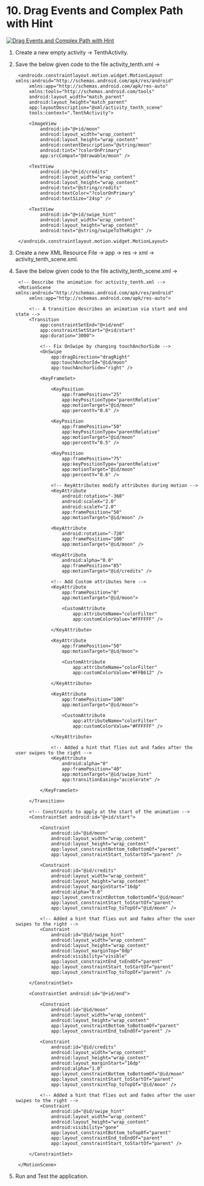 # 10. Drag Events and Complex Path with Hint

[![Drag Events and Complex Path with Hint](https://github.com/Vaibhav4697/AndroidUserInterface/blob/master/animations/animation_10.gif)](https://github.com/Vaibhav4697/AndroidUserInterface/blob/master/documentation/10.%20Drag%20Events%20and%20Complex%20Path%20with%20Hint.md#10-drag-events-and-complex-path-with-hint)

1. Create a new empty activity -> TenthActivity.

2. Save the below given code to the file activity_tenth.xml ->

		<androidx.constraintlayout.motion.widget.MotionLayout xmlns:android="http://schemas.android.com/apk/res/android"
			xmlns:app="http://schemas.android.com/apk/res-auto"
			xmlns:tools="http://schemas.android.com/tools"
			android:layout_width="match_parent"
			android:layout_height="match_parent"
			app:layoutDescription="@xml/activity_tenth_scene"
			tools:context=".TenthActivity">

			<ImageView
				android:id="@+id/moon"
				android:layout_width="wrap_content"
				android:layout_height="wrap_content"
				android:contentDescription="@string/moon"
				android:tint="?colorOnPrimary"
				app:srcCompat="@drawable/moon" />

			<TextView
				android:id="@+id/credits"
				android:layout_width="wrap_content"
				android:layout_height="wrap_content"
				android:text="@string/credits"
				android:textColor="?colorOnPrimary"
				android:textSize="24sp" />

			<TextView
				android:id="@+id/swipe_hint"
				android:layout_width="wrap_content"
				android:layout_height="wrap_content"
				android:text="@string/swipeToTheRight" />

		</androidx.constraintlayout.motion.widget.MotionLayout>

3. Create a new XML Resource File -> app -> res -> xml -> activity_tenth_scene.xml.

4. Save the below given code to the file activity_tenth_scene.xml ->

		<!-- Describe the animation for activity_tenth.xml -->
		<MotionScene xmlns:android="http://schemas.android.com/apk/res/android"
			xmlns:app="http://schemas.android.com/apk/res-auto">

			<!-- A transition describes an animation via start and end state -->
			<Transition
				app:constraintSetEnd="@+id/end"
				app:constraintSetStart="@+id/start"
				app:duration="3000">

				<!-- Fix OnSwipe by changing touchAnchorSide -->
				<OnSwipe
					app:dragDirection="dragRight"
					app:touchAnchorId="@id/moon"
					app:touchAnchorSide="right" />

				<KeyFrameSet>

					<KeyPosition
						app:framePosition="25"
						app:keyPositionType="parentRelative"
						app:motionTarget="@id/moon"
						app:percentY="0.6" />

					<KeyPosition
						app:framePosition="50"
						app:keyPositionType="parentRelative"
						app:motionTarget="@id/moon"
						app:percentY="0.5" />

					<KeyPosition
						app:framePosition="75"
						app:keyPositionType="parentRelative"
						app:motionTarget="@id/moon"
						app:percentY="0.6" />

					<!-- KeyAttributes modify attributes during motion -->
					<KeyAttribute
						android:rotation="-360"
						android:scaleX="2.0"
						android:scaleY="2.0"
						app:framePosition="50"
						app:motionTarget="@id/moon" />

					<KeyAttribute
						android:rotation="-720"
						app:framePosition="100"
						app:motionTarget="@id/moon" />

					<KeyAttribute
						android:alpha="0.0"
						app:framePosition="85"
						app:motionTarget="@id/credits" />

					<!-- Add Custom attributes here -->
					<KeyAttribute
						app:framePosition="0"
						app:motionTarget="@id/moon">

						<CustomAttribute
							app:attributeName="colorFilter"
							app:customColorValue="#FFFFFF" />

					</KeyAttribute>

					<KeyAttribute
						app:framePosition="50"
						app:motionTarget="@id/moon">

						<CustomAttribute
							app:attributeName="colorFilter"
							app:customColorValue="#FFB612" />

					</KeyAttribute>

					<KeyAttribute
						app:framePosition="100"
						app:motionTarget="@id/moon">

						<CustomAttribute
							app:attributeName="colorFilter"
							app:customColorValue="#FFFFFF" />

					</KeyAttribute>

					<!-- Added a hint that flies out and fades after the user swipes to the right -->
					<KeyAttribute
						android:alpha="0"
						app:framePosition="40"
						app:motionTarget="@id/swipe_hint"
						app:transitionEasing="accelerate" />

				</KeyFrameSet>

			</Transition>

			<!-- Constraints to apply at the start of the animation -->
			<ConstraintSet android:id="@+id/start">

				<Constraint
					android:id="@id/moon"
					android:layout_width="wrap_content"
					android:layout_height="wrap_content"
					app:layout_constraintBottom_toBottomOf="parent"
					app:layout_constraintStart_toStartOf="parent" />

				<Constraint
					android:id="@id/credits"
					android:layout_width="wrap_content"
					android:layout_height="wrap_content"
					android:layout_marginStart="16dp"
					android:alpha="0.0"
					app:layout_constraintBottom_toBottomOf="@id/moon"
					app:layout_constraintStart_toStartOf="parent"
					app:layout_constraintTop_toTopOf="@id/moon" />

				<!-- Added a hint that flies out and fades after the user swipes to the right -->
				<Constraint
					android:id="@id/swipe_hint"
					android:layout_width="wrap_content"
					android:layout_height="wrap_content"
					android:layout_marginTop="8dp"
					android:visibility="visible"
					app:layout_constraintEnd_toEndOf="parent"
					app:layout_constraintStart_toStartOf="parent"
					app:layout_constraintTop_toTopOf="parent" />

			</ConstraintSet>

			<ConstraintSet android:id="@+id/end">

				<Constraint
					android:id="@id/moon"
					android:layout_width="wrap_content"
					android:layout_height="wrap_content"
					app:layout_constraintBottom_toBottomOf="parent"
					app:layout_constraintEnd_toEndOf="parent" />

				<Constraint
					android:id="@id/credits"
					android:layout_width="wrap_content"
					android:layout_height="wrap_content"
					android:layout_marginStart="16dp"
					android:alpha="1.0"
					app:layout_constraintBottom_toBottomOf="@id/moon"
					app:layout_constraintStart_toStartOf="parent"
					app:layout_constraintTop_toTopOf="@id/moon" />

				<!-- Added a hint that flies out and fades after the user swipes to the right -->
				<Constraint
					android:id="@id/swipe_hint"
					android:layout_width="wrap_content"
					android:layout_height="wrap_content"
					android:visibility="gone"
					app:layout_constraintBottom_toTopOf="parent"
					app:layout_constraintEnd_toEndOf="parent"
					app:layout_constraintStart_toStartOf="parent" />

			</ConstraintSet>

		</MotionScene>

6. Run and Test the application.